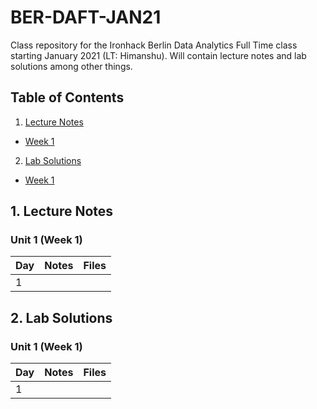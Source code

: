 # BER-DAFT-JAN21

Class repository for the Ironhack Berlin Data Analytics Full Time class starting January 2021 (LT: Himanshu). Will contain lecture notes and lab solutions among other things.

## Table of Contents

1. [Lecture Notes](#ln)
  * [Week 1](#ln_u1)
2. [Lab Solutions](#ls)
  * [Week 1](#ls_u1)

## 1. Lecture Notes <a name="ln"></a>

### Unit 1 (Week 1) <a name="ln_u1"></a>

| Day | Notes | Files |
|--|--|--|
| 1 | | |


## 2. Lab Solutions <a name="ls"></a>

### Unit 1 (Week 1) <a name="ln_u1"></a>

| Day | Notes | Files |
|--|--|--|
| 1 |  | |
